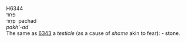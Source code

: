 <body>
  <p>H6344<br>  פּחד  <br> פַּחַד  ‎  pachad  <br><i>pakh‘-ad </i><br>The same as <a href="h6343.htm">6343</a>  a <i>testicle</i> (as a cause of <i>shame</i> akin to fear): - stone.<br></p>
 </body>